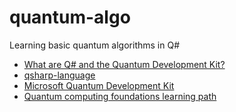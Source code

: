 # quantum-algo

Learning basic quantum algorithms in Q#

- [What are Q# and the Quantum Development Kit?](https://learn.microsoft.com/en-us/azure/quantum/overview-what-is-qsharp-and-qdk)
- [qsharp-language](https://github.com/microsoft/qsharp-language)
- [Microsoft Quantum Development Kit](https://marketplace.visualstudio.com/items?itemName=quantum.DevKit64)
- [Quantum computing foundations learning path](https://learn.microsoft.com/en-us/training/paths/quantum-computing-fundamentals/)



